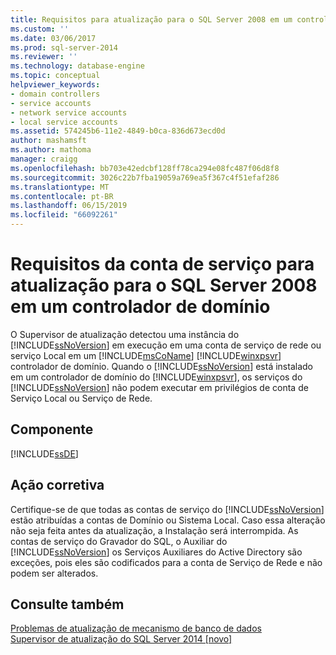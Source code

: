 ```yaml
---
title: Requisitos para atualização para o SQL Server 2008 em um controlador de domínio da conta de serviço | Microsoft Docs
ms.custom: ''
ms.date: 03/06/2017
ms.prod: sql-server-2014
ms.reviewer: ''
ms.technology: database-engine
ms.topic: conceptual
helpviewer_keywords:
- domain controllers
- service accounts
- network service accounts
- local service accounts
ms.assetid: 574245b6-11e2-4849-b0ca-836d673ecd0d
author: mashamsft
ms.author: mathoma
manager: craigg
ms.openlocfilehash: bb703e42edcbf128ff78ca294e08fc487f06d8f8
ms.sourcegitcommit: 3026c22b7fba19059a769ea5f367c4f51efaf286
ms.translationtype: MT
ms.contentlocale: pt-BR
ms.lasthandoff: 06/15/2019
ms.locfileid: "66092261"
---
```

# <a name="service-account-requirements-for-upgrading-to-sql-server-2008-on-a-domain-controller"></a>Requisitos da conta de serviço para atualização para o SQL Server 2008 em um controlador de domínio
  O Supervisor de atualização detectou uma instância do [!INCLUDE[ssNoVersion](../../includes/ssnoversion-md.md)] em execução em uma conta de serviço de rede ou serviço Local em um [!INCLUDE[msCoName](../../includes/msconame-md.md)] [!INCLUDE[winxpsvr](../../includes/winxpsvr-md.md)] controlador de domínio. Quando o [!INCLUDE[ssNoVersion](../../includes/ssnoversion-md.md)] está instalado em um controlador de domínio do [!INCLUDE[winxpsvr](../../includes/winxpsvr-md.md)], os serviços do [!INCLUDE[ssNoVersion](../../includes/ssnoversion-md.md)] não podem executar em privilégios de conta de Serviço Local ou Serviço de Rede.  
  
## <a name="component"></a>Componente  
 [!INCLUDE[ssDE](../../includes/ssde-md.md)]  
  
## <a name="corrective-action"></a>Ação corretiva  
 Certifique-se de que todas as contas de serviço do [!INCLUDE[ssNoVersion](../../includes/ssnoversion-md.md)] estão atribuídas a contas de Domínio ou Sistema Local. Caso essa alteração não seja feita antes da atualização, a Instalação será interrompida. As contas de serviço do Gravador do SQL, o Auxiliar do [!INCLUDE[ssNoVersion](../../includes/ssnoversion-md.md)] os Serviços Auxiliares do Active Directory são exceções, pois eles são codificados para a conta de Serviço de Rede e não podem ser alterados.  
  
## <a name="see-also"></a>Consulte também  
 [Problemas de atualização de mecanismo de banco de dados](../../../2014/sql-server/install/database-engine-upgrade-issues.md)   
 [Supervisor de atualização do SQL Server 2014 &#91;novo&#93;](sql-server-2014-upgrade-advisor.md)  
  
  
